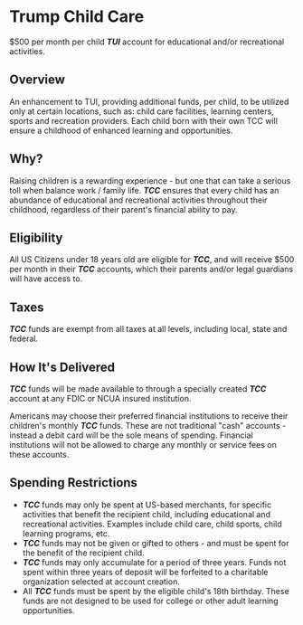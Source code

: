 # Trump Child Care
$500 per month per child ***TUI*** account for educational and/or recreational activities.


## Overview
An enhancement to TUI, providing additional funds, per child, to be utilized only at certain locations, such as: child care facilities, learning centers, sports and recreation providers. Each child born with their own TCC will ensure a childhood of enhanced learning and opportunities.


## Why?
Raising children is a rewarding experience - but one that can take a serious toll when balance work / family life. ***TCC*** ensures that every child has an abundance of educational and recreational activities throughout their childhood, regardless of their parent's financial ability to pay.


## Eligibility
All US Citizens under 18 years old are eligible for ***TCC***, and will receive $500 per month in their ***TCC*** accounts, which their parents and/or legal guardians will have access to.


## Taxes
***TCC*** funds are exempt from all taxes at all levels, including local, state and federal.

## How It's Delivered
***TCC*** funds will be made available to through a specially created ***TCC*** account at any FDIC or NCUA insured institution.

Americans may choose their preferred financial institutions to receive their children's monthly ***TCC*** funds. These are not traditional "cash" accounts - instead a debit card will be the sole means of spending. Financial institutions will not be allowed to charge any monthly or service fees on these accounts.


## Spending Restrictions
* ***TCC*** funds may only be spent at US-based merchants, for specific activities that benefit the recipient child, including educational and recreational activities. Examples include child care, child sports, child learning programs, etc.
* ***TCC*** funds may not be given or gifted to others - and must be spent for the benefit of the recipient child.
* ***TCC*** funds may only accumulate for a period of three years. Funds not spent within three years of deposit will be forfeited to a charitable organization selected at account creation.
* All ***TCC*** funds must be spent by the eligible child's 18th birthday. These funds are not designed to be used for college or other adult learning opportunities.
